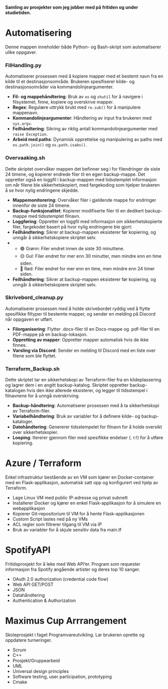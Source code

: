 
**Samling av prosjekter som jeg jobber med på fritiden og under studietiden.**

# Automatisering
Denne mappen inneholder både Python- og Bash-skript som automatiserer ulike oppgaver.

### FilHandling.py

Automatiserer prosessen med å kopiere mapper med et bestemt navn fra en kilde til et destinasjonsområde. Brukeren spesifiserer kilde- og destinasjonsområder via kommandolinjeargumenter.
- **Fil- og mappehåndtering**: Bruk av `os` og `shutil` for å navigere i filsystemet, finne, kopiere og overskrive mapper.
- **Regex**: Regulære uttrykk brukt med `re.sub()` for å manipulere mappenavn.
- **Kommandolinjeargumenter**: Håndtering av input fra brukeren med `sys.argv`.
- **Feilhåndtering**: Sikring av riktig antall kommandolinjeargumenter med `raise Exception`.
- **Arbeid med paths**: Dynamisk opprettelse og manipulering av paths med `os.path.join()` og `os.path.isabs()`.


### Overvaaking.sh
Dette skriptet overvåker mappen det befinner seg i for filendringer de siste 24 timene, og kopierer endrede filer til en egen backup-mappe. Det oppretter også en loggfil i backup-mappen med tidsstemplet informasjon om når filene ble sikkerhetskopiert, med fargekoding som hjelper brukeren å se hvor nylig endringene skjedde.

- **Mappemonitorering**: Overvåker filer i gjeldende mappe for endringer innenfor de siste 24 timene.
- **Backup-funksjonalitet**: Kopierer modifiserte filer til en dedikert backup-mappe med tidsstemplet filnavn.
- **Loggføring**: Oppretter en loggfil med informasjon om sikkerhetskopierte filer, fargekodet basert på hvor nylig endringene ble gjort:
- **Feilhåndtering**: Sikrer at backup-mappen eksisterer før kopiering, og unngår å sikkerhetskopiere skriptet selv.
- - 🟢 Grønn: Filer endret innen de siste 30 minuttene.
  - 🟡 Gul: Filer endret for mer enn 30 minutter, men mindre enn en time siden.
  - 🔴 Rød: Filer endret for mer enn en time, men mindre enn 24 timer siden.
- **Feilhåndtering**: Sikrer at backup-mappen eksisterer før kopiering, og unngår å sikkerhetskopiere skriptet selv.

### Skrivebord_cleanup.py
Automatiserer prosessen med å holde skrivebordet ryddig ved å flytte spesifikke filtyper til bestemte mapper, og sender en melding på Discord når oppgaven er utført.

- **Filorganisering**: Flytter .docx-filer til en Docs-mappe og .pdf-filer til en PDF-mappe på en backup-lokasjon.
- **Oppretting av mapper**: Oppretter mapper automatisk hvis de ikke finnes.
- **Varsling via Discord**: Sender en melding til Discord med en liste over filene som ble flyttet.

### Terraform_Backup.sh
Dette skriptet tar en sikkerhetskopi av Terraform-filer fra en kildeplassering og lagrer dem i en angitt backup-katalog. Skriptet oppretter backup-katalogen hvis den ikke allerede eksisterer, og legger til tidsstempel i filnavnene for å unngå overskriving.

- **Backup-håndtering**: Automatiserer prosessen med å ta sikkerhetskopi av Terraform-filer.
- **Variabelhåndtering**: Bruk av variabler for å definere kilde- og backup-kataloger.
- **Datohåndtering**: Genererer tidsstempelet for filnavn for å holde oversikt over sikkerhetskopier.
- **Looping**: Itererer gjennom filer med spesifikke endelser (`.tf`) for å utføre kopiering.

# Azure / Terraform
Enkel infrastruktur bestående av en VM som kjører en Docker-container med en Flask-applikasjon, automatisk satt opp og konfigurert ved hjelp av Terraform.

- Lage Linux VM med public IP-adresse og privat subnett
- Installerer Docker og kjører en enkel Flask-applikasjon for å simulere en webapplikasjon
- Kopierer Git-repositorium til VM for å hente Flask-applikasjonen
- Custom Script lastes ned på ny VMs
- ACL regler som filtrerer tilgang til VM via IP
- Bruk av variabler for å skjule sensitiv data fra main.tf


# SpotifyAPI
Fritidsprosjekt for å leke med Web API’er. Program som requester informasjon fra Spotify angående artister og deres top 10 sanger.  

- OAuth 2.0 authorization (credential code flow)
- Web API GET/POST
- JSON
- Datahåndtering
- Authentication & Authorization
 
# Maximus Cup Arrrangement
Skoleprosjekt i faget Programvareutvikling. Lar brukeren oprette og oppdatere turneringer.

- Scrum
- C++
- Prosjekt/Gruppearbeid
- UML
- Universal design principles
- Software testing, user participation, prototyping
- Cmake
  



